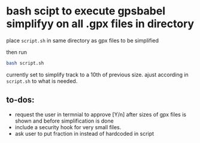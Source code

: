 # bash scipt to execute gpsbabel simplifyy on all .gpx files in directory

place `script.sh` in same directory as gpx files to be simplified

then run 
```bash 
bash script.sh
```

currently set to simplify track to a 10th of previous size. ajust according in `script.sh` to what is needed.

## to-dos:
- request the user in termnial to approve [Y/n] after sizes of gpx files is shown and before simplification is done
- include a security hook for very small files.
- ask user to put fraction in instead of hardcoded in script